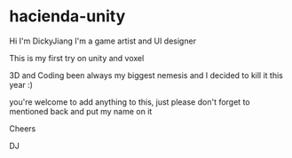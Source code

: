 # hacienda-unity
Hi I'm DickyJiang
I'm a game artist and UI designer

This is my first try on unity and voxel

3D and Coding been always my biggest nemesis and I decided to kill it this year :)

you're welcome to add anything to this, just please don't forget to mentioned back and put my name on it

Cheers

DJ
